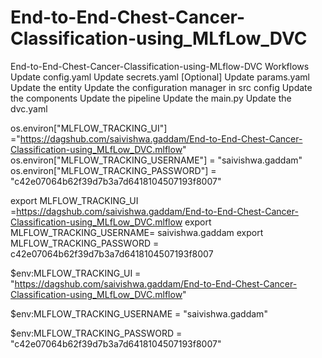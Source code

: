 # End-to-End-Chest-Cancer-Classification-using_MLfLow_DVC

End-to-End-Chest-Cancer-Classification-using-MLflow-DVC
Workflows
Update config.yaml
Update secrets.yaml [Optional]
Update params.yaml
Update the entity
Update the configuration manager in src config
Update the components
Update the pipeline
Update the main.py
Update the dvc.yaml

os.environ["MLFLOW_TRACKING_UI"] ="https://dagshub.com/saivishwa.gaddam/End-to-End-Chest-Cancer-Classification-using_MLfLow_DVC.mlflow"
os.environ["MLFLOW_TRACKING_USERNAME"] = "saivishwa.gaddam"
os.environ["MLFLOW_TRACKING_PASSWORD"] =  "c42e07064b62f39d7b3a7d6418104507193f8007"


export MLFLOW_TRACKING_UI =https://dagshub.com/saivishwa.gaddam/End-to-End-Chest-Cancer-Classification-using_MLfLow_DVC.mlflow
export MLFLOW_TRACKING_USERNAME= saivishwa.gaddam
export MLFLOW_TRACKING_PASSWORD =  c42e07064b62f39d7b3a7d6418104507193f8007



$env:MLFLOW_TRACKING_UI = "https://dagshub.com/saivishwa.gaddam/End-to-End-Chest-Cancer-Classification-using_MLfLow_DVC.mlflow"

$env:MLFLOW_TRACKING_USERNAME = "saivishwa.gaddam"

$env:MLFLOW_TRACKING_PASSWORD = "c42e07064b62f39d7b3a7d6418104507193f8007"